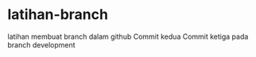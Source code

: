 # latihan-branch
latihan membuat branch dalam github
Commit kedua
Commit ketiga pada branch development
